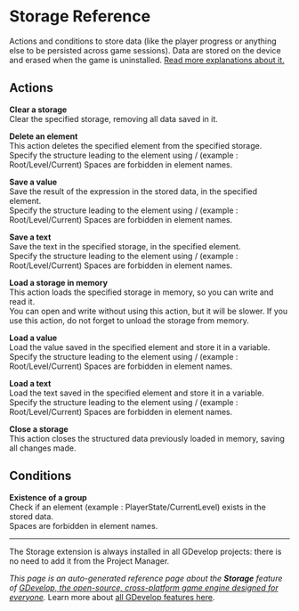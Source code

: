 # Storage Reference

Actions and conditions to store data (like the player progress or anything else to be persisted across game sessions). Data are stored on the device and erased when the game is uninstalled. [Read more explanations about it.](/gdevelop5/all-features/storage)

## Actions

**Clear a storage**  
Clear the specified storage, removing all data saved in it.

**Delete an element**  
This action deletes the specified element from the specified storage.  
Specify the structure leading to the element using / (example : Root/Level/Current)
Spaces are forbidden in element names.

**Save a value**  
Save the result of the expression in the stored data, in the specified element.  
Specify the structure leading to the element using / (example : Root/Level/Current)
Spaces are forbidden in element names.

**Save a text**  
Save the text in the specified storage, in the specified element.  
Specify the structure leading to the element using / (example : Root/Level/Current)
Spaces are forbidden in element names.

**Load a storage in memory**  
This action loads the specified storage in memory, so you can write and read it.  
You can open and write without using this action, but it will be slower.
If you use this action, do not forget to unload the storage from memory.

**Load a value**  
Load the value saved in the specified element and store it in a variable.  
Specify the structure leading to the element using / (example : Root/Level/Current)
Spaces are forbidden in element names.

**Load a text**  
Load the text saved in the specified element and store it in a variable.  
Specify the structure leading to the element using / (example : Root/Level/Current)
Spaces are forbidden in element names.

**Close a storage**  
This action closes the structured data previously loaded in memory, saving all changes made.

## Conditions

**Existence of a group**  
Check if an element (example : PlayerState/CurrentLevel) exists in the stored data.  
Spaces are forbidden in element names.


---

The Storage extension is always installed in all GDevelop projects: there is no need to add it from the Project Manager.

*This page is an auto-generated reference page about the **Storage** feature of [GDevelop, the open-source, cross-platform game engine designed for everyone](https://gdevelop.io/).* Learn more about [all GDevelop features here](/gdevelop5/all-features).